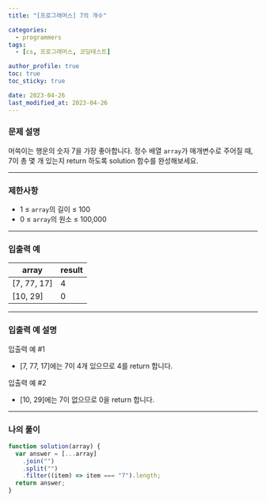 ```yaml
---
title: "[프로그래머스] 7의 개수"

categories:
  - programmers
tags:
  - [cs, 프로그래머스, 코딩테스트]

author_profile: true
toc: true
toc_sticky: true

date: 2023-04-26
last_modified_at: 2023-04-26
---
```


### 문제 설명

머쓱이는 행운의 숫자 7을 가장 좋아합니다. 정수 배열 `array`가 매개변수로 주어질 때, 7이 총 몇 개 있는지 return 하도록 solution 함수를 완성해보세요.

---

### 제한사항

- 1 ≤ `array`의 길이 ≤ 100
- 0 ≤ `array`의 원소 ≤ 100,000

---

### 입출력 예

| array       | result |
| ----------- | ------ |
| [7, 77, 17] | 4      |
| [10, 29]    | 0      |

---

### **입출력 예 설명**

입출력 예 #1

- [7, 77, 17]에는 7이 4개 있으므로 4를 return 합니다.

입출력 예 #2

- [10, 29]에는 7이 없으므로 0을 return 합니다.

---

### 나의 풀이

```jsx
function solution(array) {
  var answer = [...array]
    .join("")
    .split("")
    .filter((item) => item === "7").length;
  return answer;
}
```
